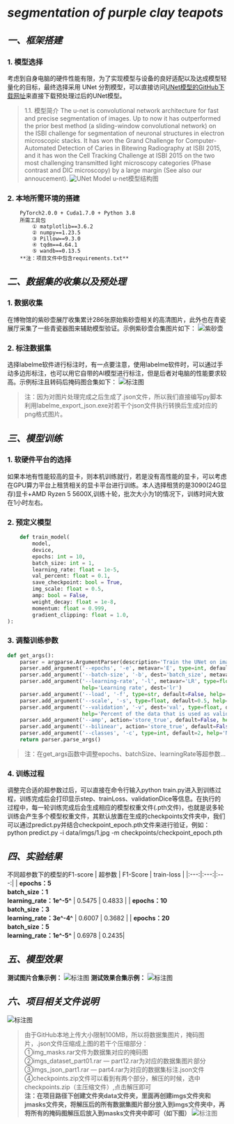 # *segmentation of purple clay teapots*

## *一、框架搭建*
### 1. 模型选择
考虑到自身电脑的硬件性能有限，为了实现模型与设备的良好适配以及达成模型轻量化的目标，最终选择采用 UNet 分割模型，可以直接访问[UNet模型的GitHub下载网址][id]来直接下载预处理过后的UNet模型。


>1.1. 模型简介
The u-net is convolutional network architecture for fast and precise segmentation of images. Up to now it has outperformed the prior best method (a sliding-window convolutional network) on the ISBI challenge for segmentation of neuronal structures in electron microscopic stacks. It has won the Grand Challenge for Computer-Automated Detection of Caries in Bitewing Radiography at ISBI 2015, and it has won the Cell Tracking Challenge at ISBI 2015 on the two most challenging transmitted light microscopy categories (Phase contrast and DIC microscopy) by a large margin (See also our annoucement).
	 ![UNet Model](https://lmb.informatik.uni-freiburg.de/people/ronneber/u-net/u-net-architecture.png  "示例1")
					u-net模型结构图
### 2. 本地所需环境的搭建
```
	PyTorch2.0.0 + Cuda1.7.0 + Python 3.8
    所需工具包
		① matplotlib==3.6.2
		② numpy==1.23.5
		③ Pillow==9.3.0
		④ tqdm==4.64.1
		⑤ wandb==0.13.5
	**注：项目文件中包含requirements.txt**
```

## *二、数据集的收集以及预处理*
### 1. 数据收集
 在博物馆的紫砂壶展厅收集累计286张原始紫砂壶相关的高清图片，此外也在青瓷展厅采集了一些青瓷器图来辅助模型验证。示例紫砂壶合集图片如下：
 ![紫砂壶](https://raw.githubusercontent.com/tanjunlong/MyProject/master/imgShow/datasetEx.jpg  "示例")
 
 
### 2. 标注数据集
选择labelme软件进行标注时，有一点要注意，使用labelme软件时，可以通过手动多边形标注，也可以用它自带的AI模型进行标注，但是后者对电脑的性能要求较高。示例标注且转码后掩码图合集如下：
![标注图](https://raw.githubusercontent.com/tanjunlong/MyProject/master/imgShow/dataSetMasksEx.jpg  "示例")


>注：因为对图片处理完成之后生成了.json文件，所以我们直接编写py脚本利用labelme_export_json.exe对若干个json文件执行转换后生成对应的png格式图片。

## *三、模型训练*
### 1. 软硬件平台的选择
如果本地有性能较高的显卡，则本机训练就行，若是没有高性能的显卡，可以考虑在GPU算力平台上租赁相关的显卡平台进行训练。本人选择租赁的是3090(24G显存)显卡+AMD Ryzen 5 5600X,训练十轮，批次大小为1的情况下，训练时间大致在1小时左右。
### 2. 预定义模型
```python
	def train_model(
        model,
        device,
        epochs: int = 10,
        batch_size: int = 1,
        learning_rate: float = 1e-5,
        val_percent: float = 0.1,
        save_checkpoint: bool = True,
        img_scale: float = 0.5,
        amp: bool = False,
        weight_decay: float = 1e-8,
        momentum: float = 0.999,
        gradient_clipping: float = 1.0,
):
```
### 3. 调整训练参数
```python
def get_args():
    parser = argparse.ArgumentParser(description='Train the UNet on images and target masks')
    parser.add_argument('--epochs', '-e', metavar='E', type=int, default=5, help='Number of epochs')
    parser.add_argument('--batch-size', '-b', dest='batch_size', metavar='B', type=int, default=1, help='Batch size')
    parser.add_argument('--learning-rate', '-l', metavar='LR', type=float, default=1e-5,
                        help='Learning rate', dest='lr')
    parser.add_argument('--load', '-f', type=str, default=False, help='Load model from a .pth file')
    parser.add_argument('--scale', '-s', type=float, default=0.5, help='Downscaling factor of the images')
    parser.add_argument('--validation', '-v', dest='val', type=float, default=10.0,
                        help='Percent of the data that is used as validation (0-100)')
    parser.add_argument('--amp', action='store_true', default=False, help='Use mixed precision')
    parser.add_argument('--bilinear', action='store_true', default=False, help='Use bilinear upsampling')
    parser.add_argument('--classes', '-c', type=int, default=2, help='Number of classes')
    return parser.parse_args()
```
>注：在get_args函数中调整epochs、batchSize、learningRate等超参数...

### 4. 训练过程
调整完合适的超参数过后，可以直接在命令行输入python train.py进入到训练过程，训练完成后会打印显示step、trainLoss、validationDice等信息。在执行的过程中，每一轮训练完成后会生成相应的模型权重文件(.pth文件)，也就是说多轮训练会产生多个模型权重文件，其默认放置在生成的checkpoints文件夹中，我们可以通过predict.py并结合checkpoint_epoch.pth文件来进行验证，例如：python predict.py -i data/imgs/1.jpg -m checkpoints/checkpoint_epoch.pth

## *四、实验结果*
不同超参数下的模型的F1-score
| 超参数 | F1-Score | train-loss |
|:---:|:---:|:---:|
| **epochs：5<br>batch_size：1<br>learning_rate：1e^-5^** | 0.5475 | 0.4833 |
| **epochs：10<br>batch_size：3<br>learning_rate：3e^-4^** | 0.6007 | 0.3682 |
| **epochs：20<br>batch_size：5<br>learning_rate：1e^-5^** | 0.6978 | 0.2435|

## *五、模型效果*
**测试图片合集示例：**
![标注图](https://raw.githubusercontent.com/tanjunlong/MyProject/master/imgShow/validation.jpg  "示例")
**测试效果合集示例：**
![标注图](https://raw.githubusercontent.com/tanjunlong/MyProject/master/imgShow/validationMasks.jpg  "示例")

## *六、项目相关文件说明*
![标注图](https://raw.githubusercontent.com/tanjunlong/MyProject/master/imgShow/compressedFileInstructions.png  "示例")
>由于GitHub本地上传大小限制100MB，所以将数据集图片，掩码图片，.json文件压缩成上图的若干个压缩部分：<br>
		①img_masks.rar文件为数据集对应的掩码图<br>
		②imgs_dataset_part01.rar — part12.rar为对应的数据集图片部分<br>
		③imgs_json_part1.rar — part4.rar为对应的数据集标注.json文件<br>
		④checkpoints.zip文件可以看到有两个部分，解压的时候，选中checkpoints.zip（主压缩文件）,点击解压即可<br>
	    **注：在项目路径下创建文件夹data文件夹，里面再创建imgs文件夹和jmasks文件夹，将解压后的所有数据集图片部分放入到imgs文件夹中，再将所有的掩码图解压后放入到masks文件夹中即可（如下图）**
	![标注图](https://raw.githubusercontent.com/tanjunlong/MyProject/master/imgShow/contentStructure.png  "示例")

[id]:https://github.com/zhixuhao/unet
